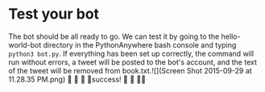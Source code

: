 # Test your bot
The bot should be all ready to go. We can test it by going to the hello-world-bot directory in the PythonAnywhere bash console and typing ``python3 bot.py``. If everything has been set up correctly, the command will run without errors, a tweet will be posted to the bot's account, and the text of the tweet will be removed from book.txt.![](Screen Shot 2015-09-29 at 11.28.35 PM.png)
  🌷 🌸 🌹 🌺success! 🌺 🌹 🌸🌷
 
